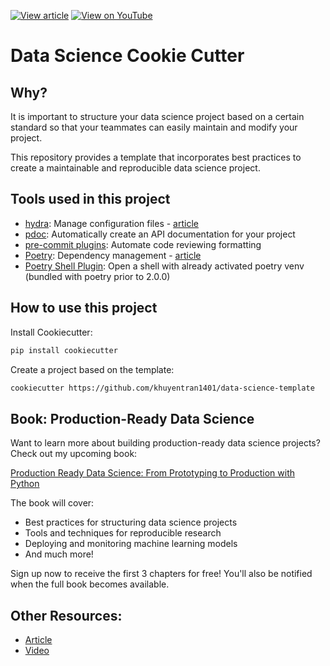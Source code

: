 [![View article](https://img.shields.io/badge/CodeCut-View_article-blue)](https://codecut.ai/how-to-structure-a-data-science-project-for-readability-and-transparency-2/) [![View on YouTube](https://img.shields.io/badge/YouTube-Watch%20on%20Youtube-red?logo=youtube)](https://youtu.be/TzvcPi3nsdw) 

# Data Science Cookie Cutter

## Why?
It is important to structure your data science project based on a certain standard so that your teammates can easily maintain and modify your project.

This repository provides a template that incorporates best practices to create a maintainable and reproducible data science project.  

## Tools used in this project
* [hydra](https://hydra.cc/): Manage configuration files - [article](https://codecut.ai/stop-hard-coding-in-a-data-science-project-use-configuration-files-instead/)
* [pdoc](https://github.com/pdoc3/pdoc): Automatically create an API documentation for your project
* [pre-commit plugins](https://pre-commit.com/): Automate code reviewing formatting
* [Poetry](https://towardsdatascience.com/how-to-effortlessly-publish-your-python-package-to-pypi-using-poetry-44b305362f9f): Dependency management - [article](https://codecut.ai/poetry-a-better-way-to-manage-python-dependencies/)
* [Poetry Shell Plugin](https://github.com/python-poetry/poetry-plugin-shell): Open a shell with already activated poetry venv (bundled with poetry prior to 2.0.0)

## How to use this project

Install Cookiecutter:
```bash
pip install cookiecutter
```

Create a project based on the template:
```bash
cookiecutter https://github.com/khuyentran1401/data-science-template
```

## Book: Production-Ready Data Science

Want to learn more about building production-ready data science projects? Check out my upcoming book:

[Production Ready Data Science: From Prototyping to Production with Python](https://codecut.ai/production-ready-data/?utm_source=github&utm_medium=repository&utm_campaign=data_science_template)

The book will cover:
- Best practices for structuring data science projects
- Tools and techniques for reproducible research 
- Deploying and monitoring machine learning models
- And much more!

Sign up now to receive the first 3 chapters for free! You'll also be notified when the full book becomes available.

## Other Resources:
- [Article](https://codecut.ai/how-to-structure-a-data-science-project-for-readability-and-transparency-2/)
- [Video](https://youtu.be/TzvcPi3nsdw)

